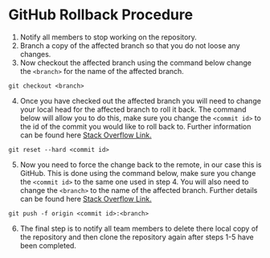 # GitHub Rollback Procedure
1. Notify all members to stop working on the repository.
2. Branch a copy of the affected branch so that you do not loose any changes.
3. Now checkout the affected branch using the command below change the ```<branch>``` for the name of the affected branch.
```
git checkout <branch>
```
4. Once you have checked out the affected branch you will need to change your local head for the affected branch to roll it back. The command below will allow you to do this, make sure you change the ```<commit id>``` to the id of the commit you would like to roll back to. Further information can be found here [Stack Overflow Link.](https://stackoverflow.com/questions/1616957/how-do-you-roll-back-reset-a-git-repository-to-a-particular-commit)
  ```
  git reset --hard <commit id>
  ```
5. Now you need to force the change back to the remote, in our case this is GitHub. This is done using the command below, make sure you change the ```<commit id>``` to the same one used in step 4. You will also need to change the ```<branch>``` to the name of the affected branch. Further details can be found here [Stack Overflow Link.](https://stackoverflow.com/questions/1270514/undoing-a-git-push)
  ```
  git push -f origin <commit id>:<branch>
  ```
6. The final step is to notify all team members to delete there local copy of the repository and then clone the repository again after steps 1-5 have been completed.
